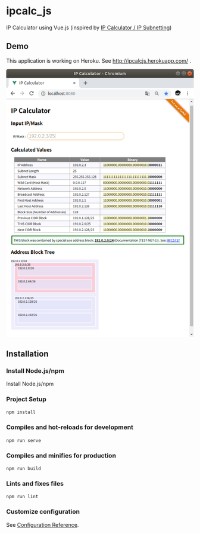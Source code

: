 # ipcalc_js
IP Calculator using Vue.js
(inspired by [IP Calculator / IP Subnetting](http://jodies.de/ipcalc))

## Demo
This application is working on Heroku. See http://ipcalcjs.herokuapp.com/ .

![Sample](./figs/ipcalc.png)

## Installation
### Install Node.js/npm
Install Node.js/npm

### Project Setup
```
npm install
```

### Compiles and hot-reloads for development
```
npm run serve
```

### Compiles and minifies for production
```
npm run build
```

### Lints and fixes files
```
npm run lint
```

### Customize configuration
See [Configuration Reference](https://cli.vuejs.org/config/).
